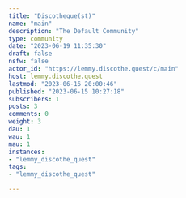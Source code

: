 ```yaml
---
title: "Discotheque(st)" 
name: "main"
description: "The Default Community"
type: community
date: "2023-06-19 11:35:30"
draft: false
nsfw: false
actor_id: "https://lemmy.discothe.quest/c/main"
host: lemmy.discothe.quest
lastmod: "2023-06-16 20:00:46"
published: "2023-06-15 10:27:18"
subscribers: 1
posts: 3
comments: 0
weight: 3
dau: 1
wau: 1
mau: 1
instances:
- "lemmy_discothe_quest"
tags: 
- "lemmy_discothe_quest"

---
```

